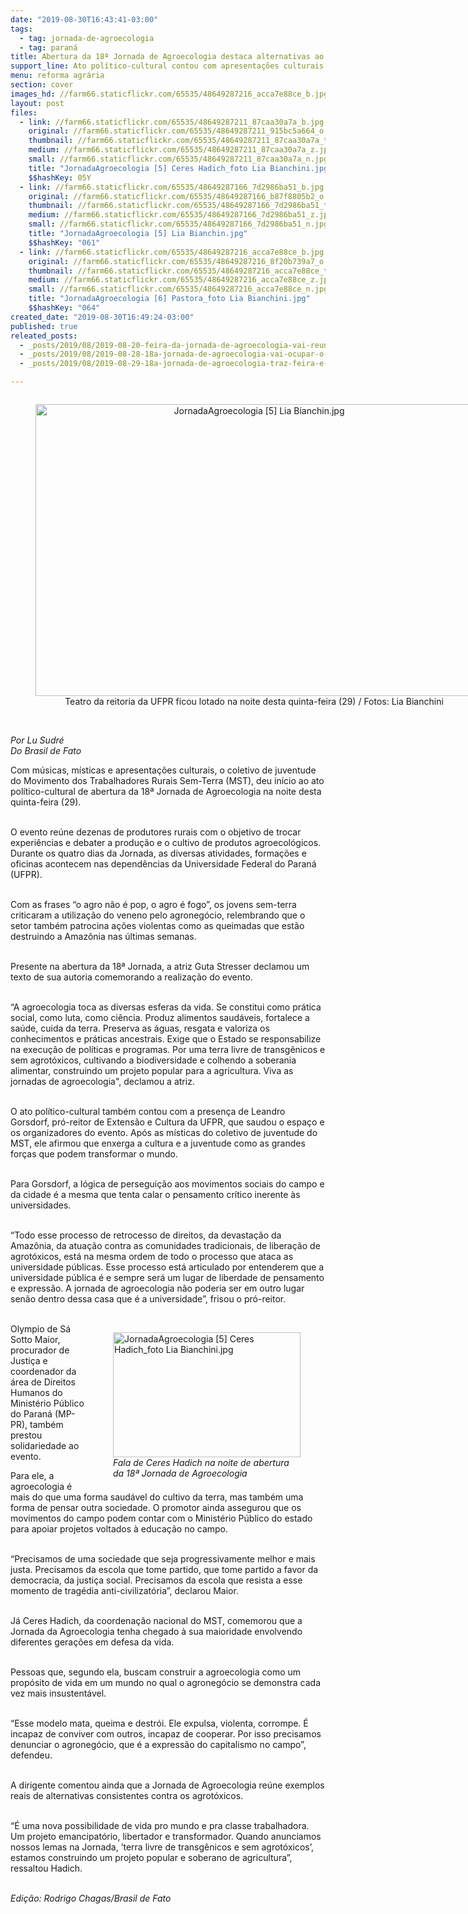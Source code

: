 ```yaml
---
date: "2019-08-30T16:43:41-03:00"
tags:
  - tag: jornada-de-agroecologia
  - tag: paraná
title: Abertura da 18ª Jornada de Agroecologia destaca alternativas ao agronegócio
support_line: Ato político-cultural contou com apresentações culturais e místicas do coletivo de juventude do MST
menu: reforma agrária
section: cover
images_hd: //farm66.staticflickr.com/65535/48649287216_acca7e88ce_b.jpg
layout: post
files:
  - link: //farm66.staticflickr.com/65535/48649287211_87caa30a7a_b.jpg
    original: //farm66.staticflickr.com/65535/48649287211_915bc5a664_o.jpg
    thumbnail: //farm66.staticflickr.com/65535/48649287211_87caa30a7a_t.jpg
    medium: //farm66.staticflickr.com/65535/48649287211_87caa30a7a_z.jpg
    small: //farm66.staticflickr.com/65535/48649287211_87caa30a7a_n.jpg
    title: "JornadaAgroecologia [5] Ceres Hadich_foto Lia Bianchini.jpg"
    $$hashKey: 05Y
  - link: //farm66.staticflickr.com/65535/48649287166_7d2986ba51_b.jpg
    original: //farm66.staticflickr.com/65535/48649287166_b87f8805b2_o.jpg
    thumbnail: //farm66.staticflickr.com/65535/48649287166_7d2986ba51_t.jpg
    medium: //farm66.staticflickr.com/65535/48649287166_7d2986ba51_z.jpg
    small: //farm66.staticflickr.com/65535/48649287166_7d2986ba51_n.jpg
    title: "JornadaAgroecologia [5] Lia Bianchin.jpg"
    $$hashKey: "061"
  - link: //farm66.staticflickr.com/65535/48649287216_acca7e88ce_b.jpg
    original: //farm66.staticflickr.com/65535/48649287216_8f20b739a7_o.jpg
    thumbnail: //farm66.staticflickr.com/65535/48649287216_acca7e88ce_t.jpg
    medium: //farm66.staticflickr.com/65535/48649287216_acca7e88ce_z.jpg
    small: //farm66.staticflickr.com/65535/48649287216_acca7e88ce_n.jpg
    title: "JornadaAgroecologia [6] Pastora_foto Lia Bianchini.jpg"
    $$hashKey: "064"
created_date: "2019-08-30T16:49:24-03:00"
published: true
releated_posts:
  - _posts/2019/08/2019-08-20-feira-da-jornada-de-agroecologia-vai-reunir-100-grupos-de-produtores-em-curitiba.md
  - _posts/2019/08/2019-08-28-18a-jornada-de-agroecologia-vai-ocupar-o-coracao-de-curitiba.md
  - _posts/2019/08/2019-08-29-18a-jornada-de-agroecologia-traz-feira-e-shows-para-curitiba-de-quinta-a-domingo.md

---
```

<div style="text-align:center">
<figure class="image" style="display:inline-block"><img alt="JornadaAgroecologia [5] Lia Bianchin.jpg" height="467" src="//farm66.staticflickr.com/65535/48649287166_7d2986ba51_b.jpg" width="700" />
<figcaption>Teatro da reitoria da UFPR ficou lotado na noite desta quinta-feira (29) / Fotos: Lia Bianchini</figcaption>
</figure>
</div>

<p><br />
<em>Por Lu Sudr&eacute;<br />
Do Brasil de Fato</em></p>

<p>Com m&uacute;sicas, m&iacute;sticas e apresenta&ccedil;&otilde;es culturais, o coletivo de juventude do Movimento dos Trabalhadores Rurais Sem-Terra (MST), deu in&iacute;cio ao ato pol&iacute;tico-cultural de abertura da 18&ordf; Jornada de Agroecologia na noite desta quinta-feira (29).&nbsp;<br />
&nbsp;</p>

<p>O evento re&uacute;ne dezenas de produtores rurais com o objetivo de trocar experi&ecirc;ncias e debater a produ&ccedil;&atilde;o e o cultivo de produtos agroecol&oacute;gicos. Durante os quatro dias da Jornada, as diversas atividades, forma&ccedil;&otilde;es e oficinas acontecem nas depend&ecirc;ncias da Universidade Federal do Paran&aacute; (UFPR).<br />
&nbsp;</p>

<p>Com as frases &ldquo;o agro n&atilde;o &eacute; pop, o agro &eacute; fogo&rdquo;, os jovens sem-terra criticaram a utiliza&ccedil;&atilde;o do veneno pelo agroneg&oacute;cio, relembrando que o setor tamb&eacute;m patrocina a&ccedil;&otilde;es violentas como as queimadas que est&atilde;o destruindo a Amaz&ocirc;nia nas &uacute;ltimas semanas.</p>

<p><br />
Presente na abertura da 18&ordf; Jornada, a atriz Guta Stresser declamou um texto de sua autoria comemorando a realiza&ccedil;&atilde;o do evento.&nbsp;<br />
&nbsp;</p>

<p>&ldquo;A agroecologia toca as diversas esferas da vida. Se constitui como pr&aacute;tica social, como luta, como ci&ecirc;ncia. Produz alimentos saud&aacute;veis, fortalece a sa&uacute;de, cuida da terra. Preserva as &aacute;guas, resgata e valoriza os conhecimentos e pr&aacute;ticas ancestrais. Exige que o Estado se responsabilize na execu&ccedil;&atilde;o de pol&iacute;ticas e programas. Por uma terra livre de transg&ecirc;nicos e sem agrot&oacute;xicos, cultivando a biodiversidade e colhendo a soberania alimentar, construindo um projeto popular para a agricultura. Viva as jornadas de agroecologia&quot;, declamou a atriz.&nbsp;<br />
&nbsp;</p>

<p>O ato pol&iacute;tico-cultural tamb&eacute;m contou com a presen&ccedil;a de Leandro Gorsdorf, pr&oacute;-reitor de Extens&atilde;o e Cultura da UFPR, que saudou o espa&ccedil;o e os organizadores do evento. Ap&oacute;s as m&iacute;sticas do coletivo de juventude do MST, ele afirmou que enxerga a cultura e a juventude como as grandes for&ccedil;as que podem transformar o mundo.<br />
&nbsp;</p>

<p>Para Gorsdorf, a l&oacute;gica de persegui&ccedil;&atilde;o aos movimentos sociais do campo e da cidade &eacute; a mesma que tenta calar o pensamento cr&iacute;tico inerente &agrave;s universidades.<br />
&nbsp;</p>

<p>&ldquo;Todo esse processo de retrocesso de direitos, da devasta&ccedil;&atilde;o da Amaz&ocirc;nia, da atua&ccedil;&atilde;o contra as comunidades tradicionais, de libera&ccedil;&atilde;o de agrot&oacute;xicos, est&aacute; na mesma ordem de todo o processo que ataca as universidade p&uacute;blicas. Esse processo est&aacute; articulado por entenderem que a universidade p&uacute;blica &eacute; e sempre ser&aacute; um lugar de liberdade de pensamento e express&atilde;o. A jornada de agroecologia n&atilde;o poderia ser em outro lugar sen&atilde;o dentro dessa casa que &eacute; a universidade&rdquo;, frisou o pr&oacute;-reitor.<br />
&nbsp;</p>

<figure class="image" style="float:right"><img alt="JornadaAgroecologia [5] Ceres Hadich_foto Lia Bianchini.jpg" height="200" src="//farm66.staticflickr.com/65535/48649287211_87caa30a7a_b.jpg" width="300" />
<figcaption><em>Fala de Ceres Hadich na noite de abertura<br />
da&nbsp;18&ordf; Jornada de Agroecologia&nbsp;</em></figcaption>
</figure>

<p>Olympio de S&aacute; Sotto Maior, procurador de Justi&ccedil;a e coordenador da &aacute;rea de Direitos Humanos do Minist&eacute;rio P&uacute;blico do Paran&aacute; (MP-PR), tamb&eacute;m prestou solidariedade ao evento.&nbsp;</p>

<p>Para ele, a agroecologia &eacute; mais do que uma forma saud&aacute;vel do cultivo da terra, mas tamb&eacute;m uma forma de pensar outra sociedade. O promotor ainda assegurou que os movimentos do campo podem contar com o Minist&eacute;rio P&uacute;blico do estado para apoiar projetos voltados &agrave; educa&ccedil;&atilde;o no campo.<br />
&nbsp;</p>

<p>&ldquo;Precisamos de uma sociedade que seja progressivamente melhor e mais justa. Precisamos da escola que tome partido, que tome partido a favor da democracia, da justi&ccedil;a social. Precisamos da escola que resista a esse momento de trag&eacute;dia anti-civilizat&oacute;ria&rdquo;, declarou Maior.&nbsp;</p>

<p><br />
J&aacute; Ceres Hadich, da coordena&ccedil;&atilde;o nacional do MST, comemorou que a Jornada da Agroecologia tenha chegado &agrave; sua maioridade envolvendo diferentes gera&ccedil;&otilde;es em defesa da vida.&nbsp;<br />
&nbsp;</p>

<p>Pessoas que, segundo ela, buscam construir a agroecologia como um prop&oacute;sito de vida em um mundo no qual o agroneg&oacute;cio se demonstra cada vez mais insustent&aacute;vel.&nbsp;<br />
&nbsp;</p>

<p>&ldquo;Esse modelo mata, queima e destr&oacute;i. Ele expulsa, violenta, corrompe. &Eacute; incapaz de conviver com outros, incapaz de cooperar. Por isso precisamos denunciar o agroneg&oacute;cio, que &eacute; a express&atilde;o do capitalismo no campo&rdquo;, defendeu.<br />
&nbsp;</p>

<p>A dirigente comentou ainda que a Jornada de Agroecologia re&uacute;ne exemplos reais de alternativas consistentes contra os agrot&oacute;xicos.</p>

<p><br />
&ldquo;&Eacute; uma nova possibilidade de vida pro mundo e pra classe trabalhadora. Um projeto emancipat&oacute;rio, libertador e transformador. Quando anunciamos nossos lemas na Jornada, &rsquo;terra livre de transg&ecirc;nicos e sem agrot&oacute;xicos&rsquo;, estamos construindo um projeto popular e soberano de agricultura&rdquo;, ressaltou Hadich.&nbsp;<br />
&nbsp;</p>

<p><em>Edi&ccedil;&atilde;o: Rodrigo Chagas/Brasil de Fato</em></p>
